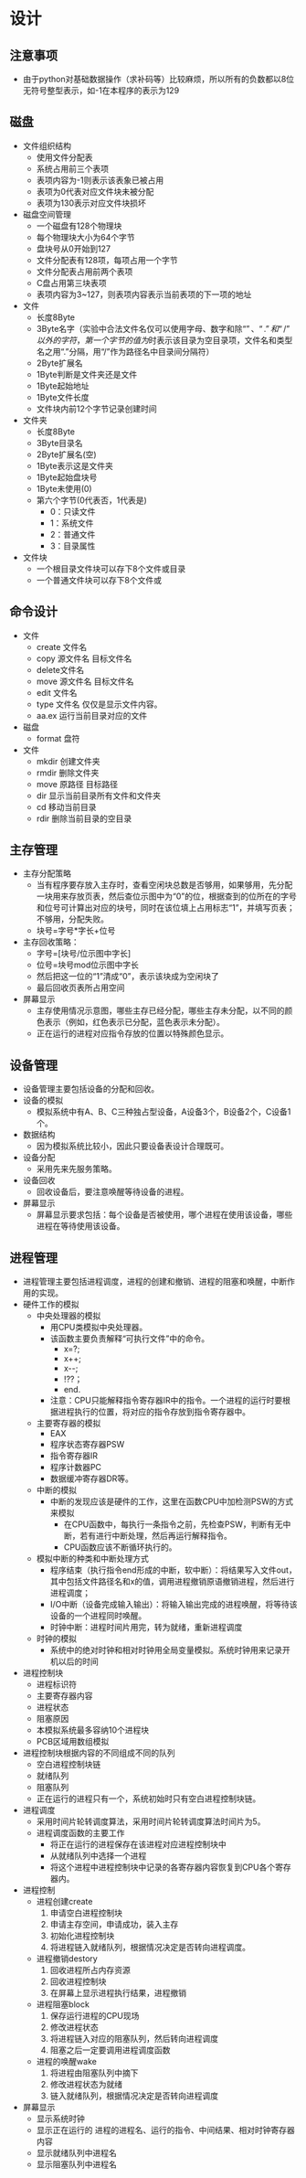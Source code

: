 # 设计

## 注意事项

* 由于python对基础数据操作（求补码等）比较麻烦，所以所有的负数都以8位无符号整型表示，如-1在本程序的表示为129

## 磁盘

* 文件组织结构
  * 使用文件分配表
  * 系统占用前三个表项
  * 表项内容为-1则表示该表象已被占用
  * 表项为0代表对应文件块未被分配
  * 表项为130表示对应文件块损坏
* 磁盘空间管理
  * 一个磁盘有128个物理块
  * 每个物理块大小为64个字节
  * 盘块号从0开始到127
  * 文件分配表有128项，每项占用一个字节
  * 文件分配表占用前两个表项
  * C盘占用第三块表项
  * 表项内容为3~127，则表项内容表示当前表项的下一项的地址
* 文件
  * 长度8Byte
  * 3Byte名字（实验中合法文件名仅可以使用字母、数字和除“$”、“.”和“/”以外的字符，第一个字节的值为$时表示该目录为空目录项，文件名和类型名之用“.”分隔，用“/”作为路径名中目录间分隔符）
  * 2Byte扩展名
  * 1Byte判断是文件夹还是文件
  * 1Byte起始地址
  * 1Byte文件长度
  * 文件块内前12个字节记录创建时间
* 文件夹
  * 长度8Byte
  * 3Byte目录名
  * 2Byte扩展名(空)
  * 1Byte表示这是文件夹
  * 1Byte起始盘块号
  * 1Byte未使用(0)
  * 第六个字节(0代表否，1代表是)
    * 0：只读文件
    * 1：系统文件
    * 2：普通文件
    * 3：目录属性
* 文件块
  * 一个根目录文件块可以存下8个文件或目录
  * 一个普通文件块可以存下8个文件或

## 命令设计

* 文件
  * create 文件名
  * copy 源文件名  目标文件名
  * delete文件名
  * move 源文件名  目标文件名
  * edit 文件名
  * type  文件名   仅仅是显示文件内容。
  * aa.ex 运行当前目录对应的文件
* 磁盘
  * format 盘符
* 文件
  * mkdir 创建文件夹
  * rmdir 删除文件夹
  * move 原路径 目标路径
  * dir 显示当前目录所有文件和文件夹
  * cd 移动当前目录
  * rdir 删除当前目录的空目录
  


## 主存管理
* 主存分配策略
  * 当有程序要存放入主存时，查看空闲块总数是否够用，如果够用，先分配一块用来存放页表，然后查位示图中为“0”的位，根据查到的位所在的字号和位号可计算出对应的块号，同时在该位填上占用标志“1”，并填写页表；不够用，分配失败。
  * 块号=字号*字长+位号
* 主存回收策略：
  * 字号=[块号/位示图中字长]
  * 位号=块号mod位示图中字长
  * 然后把这一位的“1”清成“0”，表示该块成为空闲块了
  * 最后回收页表所占用空间
* 屏幕显示
  * 主存使用情况示意图，哪些主存已经分配，哪些主存未分配，以不同的颜色表示（例如，红色表示已分配，蓝色表示未分配）。
  * 正在运行的进程对应指令存放的位置以特殊颜色显示。


## 设备管理
* 设备管理主要包括设备的分配和回收。
* 设备的模拟
  * 模拟系统中有A、B、C三种独占型设备，A设备3个，B设备2个，C设备1个。
* 数据结构
  * 因为模拟系统比较小，因此只要设备表设计合理既可。
* 设备分配
  * 采用先来先服务策略。
* 设备回收
  * 回收设备后，要注意唤醒等待设备的进程。
* 屏幕显示
  * 屏幕显示要求包括：每个设备是否被使用，哪个进程在使用该设备，哪些进程在等待使用该设备。


## 进程管理
* 进程管理主要包括进程调度，进程的创建和撤销、进程的阻塞和唤醒，中断作用的实现。
* 硬件工作的模拟
  * 中央处理器的模拟
    * 用CPU类模拟中央处理器。
    * 该函数主要负责解释“可执行文件”中的命令。
      * x=?;   
      * x++;   
      * x--;    
      * !??；   
      * end. 
    * 注意：CPU只能解释指令寄存器IR中的指令。一个进程的运行时要根据进程执行的位置，将对应的指令存放到指令寄存器中。
  * 主要寄存器的模拟
    * EAX
    * 程序状态寄存器PSW
    * 指令寄存器IR
    * 程序计数器PC
    * 数据缓冲寄存器DR等。
  * 中断的模拟
    * 中断的发现应该是硬件的工作，这里在函数CPU中加检测PSW的方式来模拟
      * 在CPU函数中，每执行一条指令之前，先检查PSW，判断有无中断，若有进行中断处理，然后再运行解释指令。
      * CPU函数应该不断循环执行的。
  * 模拟中断的种类和中断处理方式
    * 程序结束（执行指令end形成的中断，软中断）：将结果写入文件out，其中包括文件路径名和x的值，调用进程撤销原语撤销进程，然后进行进程调度；
    * I/O中断（设备完成输入输出）：将输入输出完成的进程唤醒，将等待该设备的一个进程同时唤醒。
    * 时钟中断：进程时间片用完，转为就绪，重新进程调度
  * 时钟的模拟
    * 系统中的绝对时钟和相对时钟用全局变量模拟。系统时钟用来记录开机以后的时间
* 进程控制块
  * 进程标识符
  * 主要寄存器内容
  * 进程状态
  * 阻塞原因
  * 本模拟系统最多容纳10个进程块
  * PCB区域用数组模拟
* 进程控制块根据内容的不同组成不同的队列
  * 空白进程控制块链
  * 就绪队列
  * 阻塞队列
  * 正在运行的进程只有一个，系统初始时只有空白进程控制块链。
* 进程调度
  * 采用时间片轮转调度算法，采用时间片轮转调度算法时间片为5。
  * 进程调度函数的主要工作
    * 将正在运行的进程保存在该进程对应进程控制块中
    * 从就绪队列中选择一个进程
    * 将这个进程中进程控制块中记录的各寄存器内容恢复到CPU各个寄存器内。
* 进程控制
  * 进程创建create
    1. 申请空白进程控制块
    2. 申请主存空间，申请成功，装入主存
    3. 初始化进程控制块
    4. 将进程链入就绪队列，根据情况决定是否转向进程调度。
  * 进程撤销destory
    1. 回收进程所占内存资源
    2. 回收进程控制块
    3. 在屏幕上显示进程执行结果，进程撤销
  * 进程阻塞block
    1. 保存运行进程的CPU现场
    2. 修改进程状态
    3. 将进程链入对应的阻塞队列，然后转向进程调度
    4. 阻塞之后一定要调用进程调度函数
  * 进程的唤醒wake
    1. 将进程由阻塞队列中摘下
    2. 修改进程状态为就绪
    3. 链入就绪队列，根据情况决定是否转向进程调度
* 屏幕显示
  * 显示系统时钟
  * 显示正在运行的 进程的进程名、运行的指令、中间结果、相对时钟寄存器内容
  * 显示就绪队列中进程名
  * 显示阻塞队列中进程名

